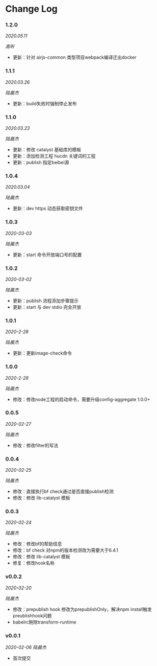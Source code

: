 # Change Log

### 1.2.0

_2020.05.11_

_高听_

- 更新：针对 airjs-common 类型项目webpack编译迁出docker

### 1.1.1

_2020.03.26_

_陆晨杰_

- 更新：build失败时强制停止发布

### 1.1.0

_2020.03.23_

_陆晨杰_

- 更新：修改 catalyst 基础库的模板
- 更新：添加检测工程 hucdn 关键词的工程
- 更新：publish 指定beibei源

### 1.0.4

_2020.03.04_

_陆晨杰_

- 更新：dev https 动态获取密钥文件

### 1.0.3

_2020-03-03_

_陆晨杰_

- 更新：start 命令开放端口号的配置

### 1.0.2

_2020-03-02_

_陆晨杰_

- 更新：publish 流程添加步骤提示
- 更新：start 与 dev stdio 完全开放

### 1.0.1

_2020-2-28_

_陆晨杰_

- 更新：更新image-check命令

### 1.0.0

_2020-2-28_

_陆晨杰_

- 修改：修改node工程的启动命令，需要升级config-aggregate 1.0.0+

### 0.0.5

_2020-02-27_

_陆晨杰_

- 修改：修改filter的写法

### 0.0.4

_2020-02-25_

_陆晨杰_

- 修改：直接执行bf check通过是否直接publish检测
- 修改：修改 lib-catalyst 模板

### 0.0.3

_2020-02-24_

_陆晨杰_

- 修改：修改bf的帮助信息
- 修改：bf check 对npm的版本检测改为需要大于6.4.1
- 修改：修改 lib-catalyst 模板
- 修复：修改hook名称

### v0.0.2

_2020-02-20_

_陆晨杰_

- 修改：prepublish hook 修改为prepublishOnly，解决npm install触发preublishhook问题
- babelrc剔除transform-runtime

### v0.0.1

_2020-02-06_ 
_陆晨杰_

- 首次提交